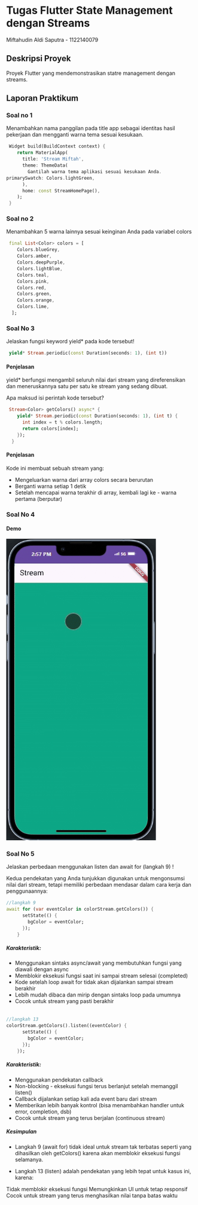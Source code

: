 # Tugas Flutter State Management dengan Streams

Miftahudin Aldi Saputra - 1122140079

## Deskripsi Proyek

Proyek Flutter yang mendemonstrasikan statre management dengan streams.

## Laporan Praktikum

### Soal no 1

Menambahkan nama panggilan pada title app sebagai identitas hasil pekerjaan dan mengganti warna tema sesuai kesukaan.

```dart
 Widget build(BuildContext context) {
    return MaterialApp(
      title: 'Stream Miftah',
      theme: ThemeData(
        Gantilah warna tema aplikasi sesuai kesukaan Anda.
primarySwatch: Colors.lightGreen,
      ),
      home: const StreamHomePage(),
    );
 }
```

### Soal no 2

Menambahkan 5 warna lainnya sesuai keinginan Anda pada variabel colors

```dart
 final List<Color> colors = [
    Colors.blueGrey,
    Colors.amber,
    Colors.deepPurple,
    Colors.lightBlue,
    Colors.teal,
    Colors.pink,
    Colors.red,
    Colors.green,
    Colors.orange,
    Colors.lime,
  ];
```

### Soal No 3

Jelaskan fungsi keyword yield\* pada kode tersebut!

```dart
 yield* Stream.periodic(const Duration(seconds: 1), (int t))
```

#### Penjelasan

yield\* berfungsi mengambil seluruh nilai dari stream yang direferensikan dan meneruskannya satu per satu ke stream yang sedang dibuat.

Apa maksud isi perintah kode tersebut?

```dart
 Stream<Color> getColors() async* {
    yield* Stream.periodic(const Duration(seconds: 1), (int t) {
      int index = t % colors.length;
      return colors[index];
    });
  }
```

#### Penjelasan

Kode ini membuat sebuah stream yang:

- Mengeluarkan warna dari array colors secara berurutan
- Berganti warna setiap 1 detik
- Setelah mencapai warna terakhir di array, kembali lagi ke - warna pertama (berputar)

### Soal No 4

#### Demo

![Capture no 4](/images/captureno4.gif)

### Soal No 5

Jelaskan perbedaan menggunakan listen dan await for (langkah 9) !

Kedua pendekatan yang Anda tunjukkan digunakan untuk mengonsumsi nilai dari stream, tetapi memiliki perbedaan mendasar dalam cara kerja dan penggunaannya:

```dart
//langkah 9
await for (var eventColor in colorStream.getColors()) {
      setState(() {
        bgColor = eventColor;
      });
    }

```
##### Karakteristik:

- Menggunakan sintaks async/await yang membutuhkan fungsi yang diawali dengan async
- Memblokir eksekusi fungsi saat ini sampai stream selesai (completed)
- Kode setelah loop await for tidak akan dijalankan sampai stream berakhir
- Lebih mudah dibaca dan mirip dengan sintaks loop pada umumnya
- Cocok untuk stream yang pasti berakhir

```dart

//langkah 13
colorStream.getColors().listen((eventColor) {
      setState(() {
        bgColor = eventColor;
      });
    });
```
##### Karakteristik:

- Menggunakan pendekatan callback
- Non-blocking - eksekusi fungsi terus berlanjut setelah memanggil listen()
- Callback dijalankan setiap kali ada event baru dari stream
- Memberikan lebih banyak kontrol (bisa menambahkan handler untuk error, completion, dsb)
- Cocok untuk stream yang terus berjalan (continuous stream)

##### Kesimpulan
- Langkah 9 (await for) tidak ideal untuk stream tak terbatas seperti yang dihasilkan oleh getColors() karena akan memblokir eksekusi fungsi selamanya.

- Langkah 13 (listen) adalah pendekatan yang lebih tepat untuk kasus ini, karena:

Tidak memblokir eksekusi fungsi
Memungkinkan UI untuk tetap responsif
Cocok untuk stream yang terus menghasilkan nilai tanpa batas waktu